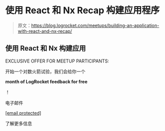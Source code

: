 # 使用 React 和 Nx Recap 构建应用程序

> 原文：<https://blog.logrocket.com/meetups/building-an-application-with-react-and-nx-recap/>

## 使用 React 和 Nx 构建应用

EXCLUSIVE OFFER FOR MEETUP PARTICIPANTS:

开始一个对数火箭试验，我们会给你一个

**month of LogRocket feedback for free**

！

电子邮件

[[email protected]](/cdn-cgi/l/email-protection)

了解更多信息